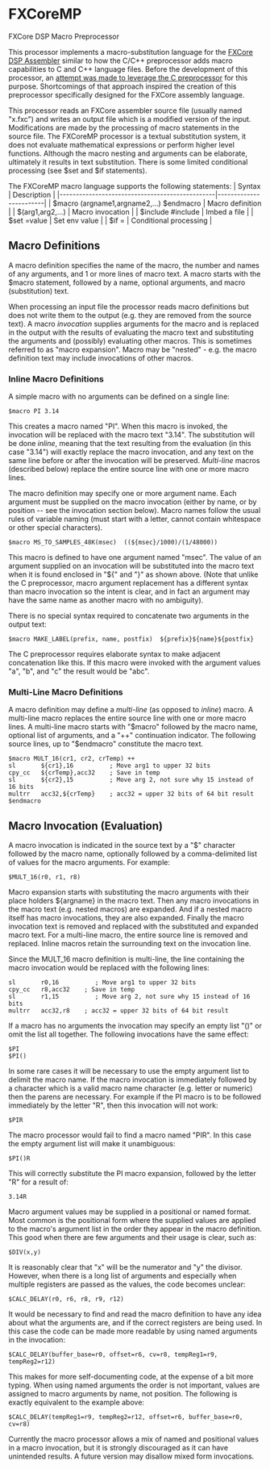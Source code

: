 # FXCoreMP
FXCore DSP Macro Preprocessor

This processor implements a macro-substitution language for the [FXCore DSP Assembler](https://www.experimentalnoize.com/product_FXCore.php) similar to
how the C/C++ preprocessor adds macro capabilities to C and C++ language files. Before the development
of this processor, an [attempt was made to leverage the C preprocessor](cpp.md) for this purpose. Shortcomings of that
approach inspired the creation of this preprocessor specifically designed for the FXCore assembly language.

This processor reads an FXCore assembler source file (usually named "x.fxc") and writes an output file which is
a modified version of the input. Modifications are made by the processing of macro statements in the source
file. The FXCoreMP processor is a textual substitution system, it does not evaluate mathematical expressions or
perform higher level functions. Although the macro nesting and arguments can be elaborate, ultimately it results
in text substitution. There is some limited conditional processing (see $set and $if statements).
 
The FXCoreMP macro language supports the following statements:
| Syntax                                         | Description            |
|------------------------------------------------|------------------------|
| $macro <name>(argname1,argname2,...) $endmacro | Macro definition       |
| $<name>(arg1,arg2,...)                         | Macro invocation       |
| $include <filename> #include <filename>        | Imbed a file           |
| $set <envparm>=value                           | Set env value          |
| $if <envparm>=<value>                          | Conditional processing |

## Macro Definitions
A macro definition specifies the name of the macro, the number and names of any arguments, and 1 or more lines of macro text.
A macro starts with the $macro statement, followed by a name, optional arguments, and macro (substitution) text.

When processing an input file
the processor reads macro definitions but does not write them to the output (e.g. they are removed from the source
text). A macro *invocation* supplies arguments for the macro and is replaced in the output with the results of
evaluating the macro text and substituting the arguments and (possibly) evaluating other macros. This is sometimes
referred to as "macro expansion". Macro may be "nested" - e.g. the macro definition text may include invocations
of other macros.

### Inline Macro Definitions
A simple macro with no arguments can be defined on a single line:
```
$macro PI 3.14
```
This creates a macro named "PI". When this macro is invoked, the invocation will be replaced with the macro text "3.14". The substitution will be done
*inline*, meaning that the text resulting from the evaluation (in this case "3.14") will exactly replace the macro
invocation, and any text on the same line before or after the invocation will be preserved. *Multi-line* macros (described
below) replace the entire source line with one or more macro lines.

The macro definition may specify one or more argument name. Each argument must be supplied on the macro 
invocation (either by name, or by position -- see the invocation section below). Macro names follow the usual rules
of variable naming (must start with a letter, cannot contain whitespace or other special characters).
```
$macro MS_TO_SAMPLES_48K(msec)  ((${msec}/1000)/(1/48000))
```
This macro is defined to have one argument named "msec". The value of an argument supplied on an invocation will
be substituted into the macro text when it is found enclosed in "${" and "}" as shown above. (Note that unlike
the C preprocessor, macro argument replacement has a different syntax than macro invocation so the intent is
clear, and in fact an argument may have the same name as another macro with no ambiguity). 

There is no special syntax required to concatenate two arguments in the output text:
```
$macro MAKE_LABEL(prefix, name, postfix)  ${prefix}${name}${postfix}
```
The C preprocessor requires elaborate syntax to make adjacent concatenation like this. If this macro were
invoked with the argument values "a", "b", and "c" the result would be "abc".

### Multi-Line Macro Definitions

A macro definition may define a *multi-line* (as opposed to *inline*) macro. A multi-line macro replaces the entire
source line with one or more macro lines. A multi-line macro starts with "$macro" followed by the macro name,
optional list of arguments, and a "++" continuation indicator. The following source lines, up to "$endmacro" 
constitute the macro text.

```
$macro MULT_16(cr1, cr2, crTemp) ++
sl       ${cr1},16          ; Move arg1 to upper 32 bits 
cpy_cc   ${crTemp},acc32    ; Save in temp 
sl       ${cr2},15          ; Move arg 2, not sure why 15 instead of 16 bits 
multrr   acc32,${crTemp}    ; acc32 = upper 32 bits of 64 bit result
$endmacro
```

## Macro Invocation (Evaluation)

A macro invocation is indicated in the source text by a "$" character followed by the macro name, 
optionally followed by a comma-delimited list of values for the macro arguments. For example:

```
$MULT_16(r0, r1, r8)
```

Macro expansion starts with substituting the macro arguments with their
place holders ${argname} in the macro text. Then any macro invocations in the macro text (e.g.
nested macros) are expanded. And if a nested macro itself has macro invocations, they are also
expanded. Finally the macro invocation text is removed and replaced with the
substituted and expanded macro text. For a multi-line macro, the entire source line is
removed and replaced. Inline macros retain the surrounding text on the invocation line.

Since the MULT_16 macro definition is multi-line, the line containing the
macro invocation would be replaced with the following lines:

```
sl       r0,16          ; Move arg1 to upper 32 bits 
cpy_cc   r8,acc32    ; Save in temp 
sl       r1,15          ; Move arg 2, not sure why 15 instead of 16 bits 
multrr   acc32,r8    ; acc32 = upper 32 bits of 64 bit result
```

If a macro has no arguments the invocation may specify an empty list "()" or omit the list
all together. The following invocations have the same effect:

```
$PI
$PI()
```

In some rare cases it will be necessary to use the empty argument list to delimit the macro
name. If the macro invocation is immediately followed by a character which is a valid macro
name character (e.g. letter or numeric) then the parens are necessary. For example if the PI
macro is to be followed immediately by the letter "R", then this invocation will not work:

```
$PIR
```

The macro processor would fail to find a macro named "PIR". In this case the empty argument
list will make it unambiguous:

```
$PI()R
```
This will correctly substitute the PI macro expansion, followed by the letter "R" for a result of:

```
3.14R
```

Macro argument values may be supplied in a positional or named format. Most common is the positional
form where the supplied values are applied to the macro's argument list in the order they appear in
the macro definition. This good when there are few arguments and their usage is clear, such as:

```
$DIV(x,y)
```

It is reasonably clear that "x" will be the numerator and "y" the divisor. However, when there is 
a long list of arguments and especially when multiple registers are passed as the
values, the code becomes unclear:

```
$CALC_DELAY(r0, r6, r8, r9, r12)
```

It would be necessary to find and read the macro definition to have any idea
about what the arguments are, and if the correct registers are being used. In this case the code
can be made more readable by using named arguments in the invocation:

```
$CALC_DELAY(buffer_base=r0, offset=r6, cv=r8, tempReg1=r9, tempReg2=r12)
```

This makes for more self-documenting code, at the expense of a bit more typing. When using named
arguments the order is not important, values are assigned to macro arguments by name, not position. The
following is exactly equivalent to the example above:

```
$CALC_DELAY(tempReg1=r9, tempReg2=r12, offset=r6, buffer_base=r0, cv=r8)
```

Currently the macro processor allows a mix of named and positional values in a macro
invocation, but it is strongly discouraged as it can have unintended results. A future version
may disallow mixed form invocations.
